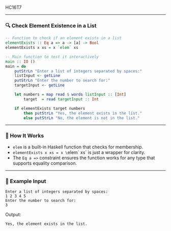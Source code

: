  HC16T7


---

### 🔍 Check Element Existence in a List

```haskell
-- Function to check if an element exists in a list
elementExists :: Eq a => a -> [a] -> Bool
elementExists x xs = x `elem` xs

-- Main function to test it interactively
main :: IO ()
main = do
    putStrLn "Enter a list of integers separated by spaces:"
    listInput <- getLine
    putStrLn "Enter the number to search for:"
    targetInput <- getLine

    let numbers = map read $ words listInput :: [Int]
        target  = read targetInput :: Int

    if elementExists target numbers
        then putStrLn "Yes, the element exists in the list."
        else putStrLn "No, the element is not in the list."
```

---

### 🧠 How It Works
- `elem` is a built-in Haskell function that checks for membership.
- `elementExists x xs = x \`elem\` xs` is just a wrapper for clarity.
- The `Eq a =>` constraint ensures the function works for any type that supports equality comparison.

---

### 🧪 Example Input
```
Enter a list of integers separated by spaces:
1 2 3 4 5
Enter the number to search for:
3
```

Output:
```
Yes, the element exists in the list.
```

